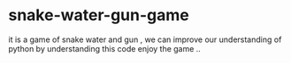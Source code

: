 # snake-water-gun-game
it is a game of snake water and gun , we can improve our understanding of python by understanding this code 
enjoy the game ..
